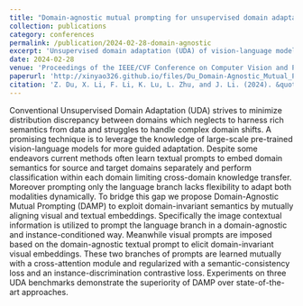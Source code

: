 ```yaml
---
title: "Domain‑agnostic mutual prompting for unsupervised domain adaptation"
collection: publications
category: conferences
permalink: /publication/2024-02-28-domain-agnostic
excerpt: 'Unsupervised domain adaptation (UDA) of vision-language models (e.g., CLIP).'
date: 2024-02-28
venue: 'Proceedings of the IEEE/CVF Conference on Computer Vision and Pattern Recognition (CVPR)'
paperurl: 'http://xinyao326.github.io/files/Du_Domain-Agnostic_Mutual_Prompting_for_Unsupervised_Domain_Adaptation_CVPR_2024_paper.pdf'
citation: 'Z. Du, X. Li, F. Li, K. Lu, L. Zhu, and J. Li. (2024). &quot;Domain‑agnostic mutual prompting for unsupervised domain adaptation.&quot; <i>Proceedings of the IEEE/CVF Conference on Computer Vision and Pattern Recognition</i>.'
---
```


Conventional Unsupervised Domain Adaptation (UDA) strives to minimize distribution discrepancy between domains which neglects to harness rich semantics from data and struggles to handle complex domain shifts. A promising technique is to leverage the knowledge of large-scale pre-trained vision-language models for more guided adaptation. Despite some endeavors current methods often learn textual prompts to embed domain semantics for source and target domains separately and perform classification within each domain limiting cross-domain knowledge transfer. Moreover prompting only the language branch lacks flexibility to adapt both modalities dynamically. To bridge this gap we propose Domain-Agnostic Mutual Prompting (DAMP) to exploit domain-invariant semantics by mutually aligning visual and textual embeddings. Specifically the image contextual information is utilized to prompt the language branch in a domain-agnostic and instance-conditioned way. Meanwhile visual prompts are imposed based on the domain-agnostic textual prompt to elicit domain-invariant visual embeddings. These two branches of prompts are learned mutually with a cross-attention module and regularized with a semantic-consistency loss and an instance-discrimination contrastive loss. Experiments on three UDA benchmarks demonstrate the superiority of DAMP over state-of-the-art approaches.
